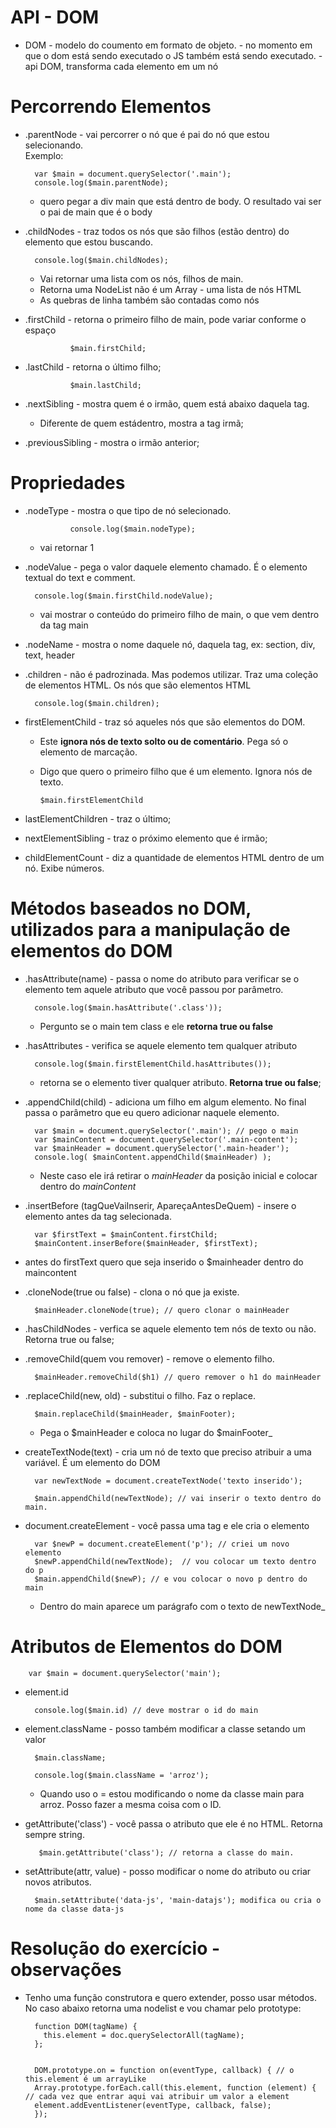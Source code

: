 # API - DOM

* DOM - modelo do coumento em formato de objeto.
        - no momento em que o dom está sendo executado o JS também está sendo executado.
        - api DOM, transforma cada elemento em um nó

# Percorrendo Elementos

* .parentNode - vai percorrer o nó que é pai do nó que estou selecionando.  
Exemplo:

        var $main = document.querySelector('.main'); 
        console.log($main.parentNode); 

  - quero pegar a div main que está dentro de body. O resultado vai ser o pai de main que é o body

* .childNodes - traz todos os nós que são filhos (estão dentro) do elemento que estou buscando.

        console.log($main.childNodes); 
 
  - Vai retornar uma lista com os nós, filhos de main. 
  - Retorna uma NodeList não é um Array - uma lista de nós HTML  
  - As quebras de linha também são contadas como nós

* .firstChild - retorna o primeiro filho de main, pode variar conforme o espaço
                
                $main.firstChild; 


* .lastChild - retorna o último filho;

                $main.lastChild; 

* .nextSibling - mostra quem é o irmão, quem está abaixo daquela tag.   
  - Diferente de quem estádentro, mostra a tag irmã;

* .previousSibling - mostra o irmão anterior;

# Propriedades

* .nodeType - mostra o que tipo de nó selecionado.  
                
                console.log($main.nodeType);
                
  -  vai retornar 1

* .nodeValue - pega o valor daquele elemento chamado. É o elemento textual do text e comment.

        console.log($main.firstChild.nodeValue); 
        
  - vai mostrar o conteúdo do primeiro filho de main, o que vem dentro da tag main

* .nodeName - mostra o nome daquele nó, daquela tag, ex: section, div, text, header

* .children - não é padrozinada. Mas podemos utilizar. Traz uma coleção de elementos HTML. Os nós que são elementos HTML

        console.log($main.children);

* firstElementChild - traz só aqueles nós que são elementos do DOM. 
   - Este **ignora nós de texto solto ou de comentário**. Pega só o elemento de marcação.
   - Digo que quero o primeiro filho que é um elemento. Ignora nós de texto.

         $main.firstElementChild

* lastElementChildren - traz o último;
* nextElementSibling - traz o próximo elemento que é irmão;
* childElementCount - diz a quantidade de elementos HTML dentro de um nó. Exibe números.


# Métodos baseados no DOM, utilizados para a manipulação de elementos do DOM

* .hasAttribute(name) - passa o nome do atributo para verificar se o elemento tem aquele atributo que você passou por parâmetro.

        console.log($main.hasAttribute('.class')); 
        
  - Pergunto se o main tem class e ele **retorna true ou false**

* .hasAttributes - verifica se aquele elemento tem qualquer atributo

        console.log($main.firstElementChild.hasAttributes());
  
  - retorna se o elemento tiver qualquer atributo. **Retorna true ou false**;

* .appendChild(child) - adiciona um filho em algum elemento. No final passa o parâmetro que eu quero adicionar naquele elemento.

        var $main = document.querySelector('.main'); // pego o main
        var $mainContent = document.querySelector('.main-content');
        var $mainHeader = document.querySelector('.main-header');
        console.log( $mainContent.appendChild($mainHeader) );

  - Neste caso ele irá retirar o _mainHeader_ da posição inicial e colocar dentro do _mainContent_

* .insertBefore (tagQueVaiInserir, ApareçaAntesDeQuem) - insere o elemento antes da tag selecionada.

        var $firstText = $mainContent.firstChild;
        $mainContent.inserBefore($mainHeader, $firstText);

- antes do firstText quero que seja inserido o $mainheader dentro do maincontent

* .cloneNode(true ou false) - clona o nó que ja existe.
       
        $mainHeader.cloneNode(true); // quero clonar o mainHeader

* .hasChildNodes - verfica se aquele elemento tem nós de texto ou não. Retorna true ou false;
       
* .removeChild(quem vou remover) - remove o elemento filho.

        $mainHeader.removeChild($h1) // quero remover o h1 do mainHeader

* .replaceChild(new, old) - substitui o filho. Faz o replace.

        $main.replaceChild($mainHeader, $mainFooter);

  - Pega o $mainHeader e coloca no lugar do $mainFooter_

* createTextNode(text) - cria um nó de texto que preciso atribuir a uma variável. É um elemento do DOM
        
        var newTextNode = document.createTextNode('texto inserido');

        $main.appendChild(newTextNode); // vai inserir o texto dentro do main.

* document.createElement - você passa uma tag e ele cria o elemento

        var $newP = document.createElement('p'); // criei um novo elemento
        $newP.appendChild(newTextNode);  // vou colocar um texto dentro do p
        $main.appendChild($newP); // e vou colocar o novo p dentro do main

  - Dentro do main aparece um parágrafo com o texto de newTextNode_

# Atributos de Elementos do DOM

        var $main = document.querySelector('main');

* element.id 

        console.log($main.id) // deve mostrar o id do main

* element.className - posso também modificar a classe setando um valor

        $main.className;

        console.log($main.className = 'arroz'); 
        
  - Quando uso o = estou modificando o nome da classe main para arroz. Posso fazer a mesma coisa com o ID.

* getAttribute('class') - você passa o atributo que ele é no HTML. Retorna sempre string.

         $main.getAttribute('class'); // retorna a classe do main.

* setAttribute(attr, value) - posso modificar o nome do atributo ou criar novos atributos.

        $main.setAttribute('data-js', 'main-datajs'); modifica ou cria o nome da classe data-js


# Resolução do exercício - observações

* Tenho uma função construtora e quero extender, posso usar métodos. No caso abaixo retorna uma nodelist e vou chamar pelo prototype:  

        function DOM(tagName) {
          this.element = doc.querySelectorAll(tagName);
        };


        DOM.prototype.on = function on(eventType, callback) { // o this.element é um arrayLike
        Array.prototype.forEach.call(this.element, function (element) { // cada vez que entrar aqui vai atribuir um valor a element
        element.addEventListener(eventType, callback, false);
        });